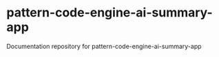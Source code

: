 # pattern-code-engine-ai-summary-app
Documentation repository for pattern-code-engine-ai-summary-app
